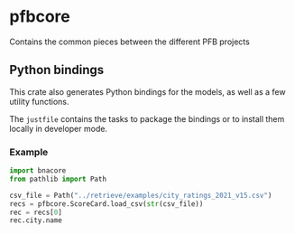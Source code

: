 # pfbcore

Contains the common pieces between the different PFB projects

## Python bindings

This crate also generates Python bindings for the models, as well as a few
utility functions.

The `justfile` contains the tasks to package the bindings or to install them
locally in developer mode.

### Example

```py
import bnacore
from pathlib import Path

csv_file = Path("../retrieve/examples/city_ratings_2021_v15.csv")
recs = pfbcore.ScoreCard.load_csv(str(csv_file))
rec = recs[0]
rec.city.name
```
